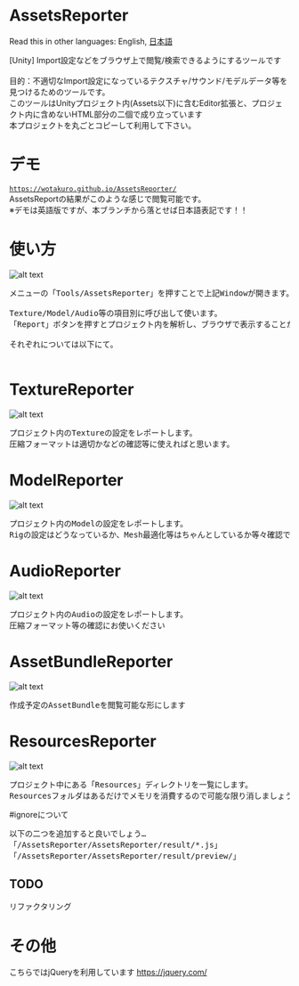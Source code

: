 # AssetsReporter
Read this in other languages: English, [日本語](README.ja.md)<br />

[Unity] Import設定などをブラウザ上で閲覧/検索できるようにするツールです<br />
<br />
目的：不適切なImport設定になっているテクスチャ/サウンド/モデルデータ等を見つけるためのツールです。<br />
このツールはUnityプロジェクト内(Assets以下)に含むEditor拡張と、プロジェクト内に含めないHTML部分の二個で成り立っています<br />
本プロジェクトを丸ごとコピーして利用して下さい。

# デモ
[`https://wotakuro.github.io/AssetsReporter/`](https://wotakuro.github.io/AssetsReporter/)<br />
AssetsReportの結果がこのような感じで閲覧可能です。<br />
※デモは英語版ですが、本ブランチから落とせば日本語表記です！！


# 使い方
![alt text](doc/image/ja/reporterWindow.png)
<pre>
メニューの「Tools/AssetsReporter」を押すことで上記Windowが開きます。

Texture/Model/Audio等の項目別に呼び出して使います。
「Report」ボタンを押すとプロジェクト内を解析し、ブラウザで表示することが出来ます。

それぞれについては以下にて。

</pre>


# TextureReporter
![alt text](doc/image/ja/textureReporter.png)
<pre>
プロジェクト内のTextureの設定をレポートします。
圧縮フォーマットは適切かなどの確認等に使えればと思います。
</pre>

# ModelReporter
![alt text](doc/image/ja/modelReporter.png)
<pre>
プロジェクト内のModelの設定をレポートします。
Rigの設定はどうなっているか、Mesh最適化等はちゃんとしているか等々確認できます
</pre>

# AudioReporter
![alt text](doc/image/ja/audioReporter.png)
<pre>
プロジェクト内のAudioの設定をレポートします。
圧縮フォーマット等の確認にお使いください
</pre>

# AssetBundleReporter
![alt text](doc/image/ja/ResourcesReporter.png)
<pre>
作成予定のAssetBundleを閲覧可能な形にします
</pre>

# ResourcesReporter
![alt text](doc/image/ja/ReporterAb.png)
<pre>
プロジェクト中にある「Resources」ディレクトリを一覧にします。
Resourcesフォルダはあるだけでメモリを消費するので可能な限り消しましょう。
</pre>

#ignoreについて
<pre>
以下の二つを追加すると良いでしょう…
「/AssetsReporter/AssetsReporter/result/*.js」
「/AssetsReporter/AssetsReporter/result/preview/」
</pre>


## TODO
リファクタリング<br/>

# その他
こちらではjQueryを利用しています
https://jquery.com/
